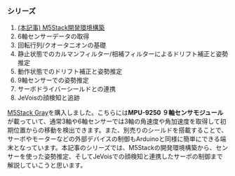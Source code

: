 <!-- Title: M5Stackシリーズ(1) - M5Stack開発環境構築
Date: 2020-01-08
Category: ESP32
Tags: エッジコンピューティング, M5Stack, ESP32
Slug: M5Stack-Series-1
Authors: Kousuke Takeuchi
Summary: M5Stack Grayを購入しました。本記事のシリーズでは、M5Stackの開発環境構築から、センサーを使った姿勢推定、そしてJeVoisでの顔検知と連携したサーボの制御まで解説していこうと思います。
Header_Cover: images/m5-header.jpg
Og_Image: images/m5-header.jpg
Twitter_Image: images/m5-header.jpg -->

### シリーズ

1. [(本記事) M5Stack開発環境構築](M5Stack-Series-1.html)
2. 6軸センサーデータの取得
3. 回転行列/クオータニオンの基礎
4. 静止状態でのカルマンフィルター/相補フィルターによるドリフト補正と姿勢推定
5. 動作状態でのドリフト補正と姿勢推定
6. 9軸センサーでの姿勢推定
7. サーボドライバーシールドとの連携
8. JeVoisの顔検知と追跡

[M5Stack Gray](https://www.switch-science.com/catalog/3648/)を購入しました。こちらには**MPU-9250 ９軸センサモジュール**が載っていて、通常3軸や6軸センサーでは3軸の角速度や角加速度を取得して初期位置からの移動を検出できます。また、別売りのシールドを搭載することで、サーボやモーターなどの外部デバイスの制御もArduinoと同様に簡単にできる端末となっています。本記事のシリーズでは、M5Stackの開発環境構築から、センサーを使った姿勢推定、そしてJeVoisでの顔検知と連携したサーボの制御まで解説していこうと思います。

